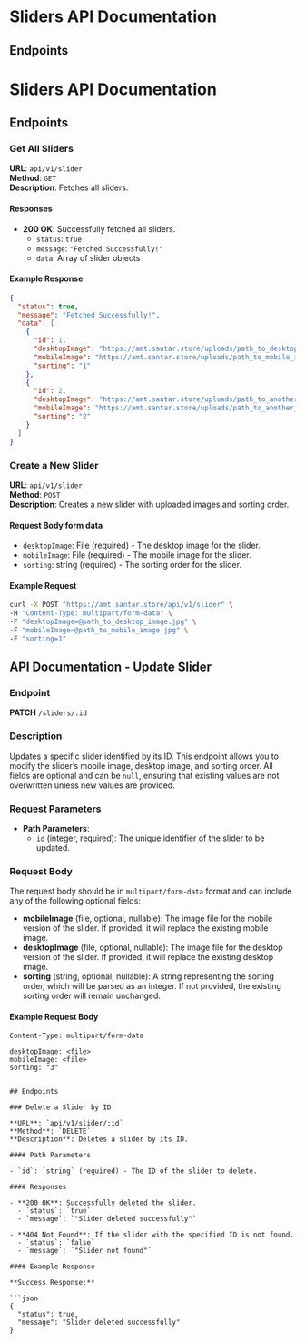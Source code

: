 
# Sliders API Documentation

## Endpoints

# Sliders API Documentation

## Endpoints

### Get All Sliders

**URL**: `api/v1/slider`  
**Method**: `GET`  
**Description**: Fetches all sliders.

#### Responses

- **200 OK**: Successfully fetched all sliders.
  - `status`: `true`
  - `message`: `"Fetched Successfully!"`
  - `data`: Array of slider objects

#### Example Response

```json
{
  "status": true,
  "message": "Fetched Successfully!",
  "data": [
    {
      "id": 1,
      "desktopImage": "https://amt.santar.store/uploads/path_to_desktop_image.jpg",
      "mobileImage": "https://amt.santar.store/uploads/path_to_mobile_image.jpg",
      "sorting": "1"
    },
    {
      "id": 2,
      "desktopImage": "https://amt.santar.store/uploads/path_to_another_desktop_image.jpg",
      "mobileImage": "https://amt.santar.store/uploads/path_to_another_mobile_image.jpg",
      "sorting": "2"
    }
  ]
}

```


### Create a New Slider

**URL**: `api/v1/slider`  
**Method**: `POST`  
**Description**: Creates a new slider with uploaded images and sorting order.

#### Request Body form data

- `desktopImage`: File (required) - The desktop image for the slider.
- `mobileImage`: File (required) - The mobile image for the slider.
- `sorting`: string (required) - The sorting order for the slider.

#### Example Request

```bash
curl -X POST "https://amt.santar.store/api/v1/slider" \
-H "Content-Type: multipart/form-data" \
-F "desktopImage=@path_to_desktop_image.jpg" \
-F "mobileImage=@path_to_mobile_image.jpg" \
-F "sorting=1"

```




## API Documentation - Update Slider

### Endpoint

**PATCH** `/sliders/:id`

### Description

Updates a specific slider identified by its ID. This endpoint allows you to modify the slider’s mobile image, desktop image, and sorting order. All fields are optional and can be `null`, ensuring that existing values are not overwritten unless new values are provided.

### Request Parameters

- **Path Parameters**:
  - `id` (integer, required): The unique identifier of the slider to be updated.

### Request Body

The request body should be in `multipart/form-data` format and can include any of the following optional fields:

- **mobileImage** (file, optional, nullable): The image file for the mobile version of the slider. If provided, it will replace the existing mobile image.
- **desktopImage** (file, optional, nullable): The image file for the desktop version of the slider. If provided, it will replace the existing desktop image.
- **sorting** (string, optional, nullable): A string representing the sorting order, which will be parsed as an integer. If not provided, the existing sorting order will remain unchanged.

#### Example Request Body

```plaintext
Content-Type: multipart/form-data

desktopImage: <file>
mobileImage: <file>
sorting: "3"


## Endpoints

### Delete a Slider by ID

**URL**: `api/v1/slider/:id`  
**Method**: `DELETE`  
**Description**: Deletes a slider by its ID.

#### Path Parameters

- `id`: `string` (required) - The ID of the slider to delete.

#### Responses

- **200 OK**: Successfully deleted the slider.
  - `status`: `true`
  - `message`: `"Slider deleted successfully"`

- **404 Not Found**: If the slider with the specified ID is not found.
  - `status`: `false`
  - `message`: `"Slider not found"`

#### Example Response

**Success Response:**

```json
{
  "status": true,
  "message": "Slider deleted successfully"
}
